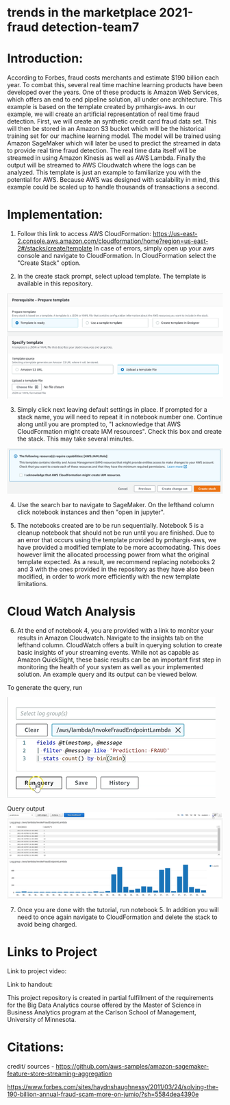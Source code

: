 # trends in the marketplace 2021-fraud detection-team7

# Introduction:  
   
According to Forbes, fraud costs merchants and estimate $190 billion each year. To combat this, several real time machine learning products have been developed over the years. One of these products is Amazon Web Services, which offers an end to end pipeline solution, all under one architecture. This example is based on the template created by pmhargis-aws. In our example, we will create an artificial representation of real time fraud detection. First, we will create an synthetic credit card fraud data set. This will then be stored in an Amazon S3 bucket which will be the historical training set for our machine learning model. The model will be trained using Amazon SageMaker which will later be used to predict the streamed in data to provide real time fraud detection. The real time data itself will be streamed in using Amazon Kinesis as well as AWS Lambda. Finally the output will be streamed to AWS Cloudwatch where the logs can be analyzed. This template is just an example to familiarize you with the potential for AWS. Because AWS was designed with scalability in mind, this example could be scaled up to handle thousands of transactions a second.


# Implementation:
1. Follow this link to access AWS CloudFormation: https://us-east-2.console.aws.amazon.com/cloudformation/home?region=us-east-2#/stacks/create/template 
    In case of errors, simply open up your aws console and navigate to CloudFormation. In CloudFormation select the "Create Stack" option.
    
2. In the create stack prompt, select upload template. The template is available in this repository.


![](images/template_upload.PNG)

3. Simply click next leaving default settings in place. If prompted for a stack name, you will need to repeat it in notebook number one. Continue along until you are prompted to, "I acknowledge that AWS CloudFormation might create IAM resources". Check this box and create the stack. This may take several minutes.

![](images/checkbox_create_stack.PNG)

4. Use the search bar to navigate to SageMaker. On the lefthand column click notebook instances and then "open in jupyter".

5. The notebooks created are to be run sequentially. Notebook 5 is a cleanup notebook that should not be run until you are finished. Due to an error that occurs using the template provided by pmhargis-aws, we have provided a modified template to be more accomodating. This does however limit the allocated processing power from what the original template expected. As a result, we recommend replacing notebooks 2 and 3 with the ones provided in the repository as they have also been modified, in order to work more efficiently with the new template limitations.

# Cloud Watch Analysis

6. At the end of notebook 4, you are provided with a link to monitor your results in Amazon Cloudwatch. Navigate to the insights tab on the lefthand column. CloudWatch offers a built in querying solution to create basic insights of your streaming events. While not as capable as Amazon QuickSight, these basic results can be an important first step in monitoring the health of your system as well as your implemented solution. An example query and its output can be viewed below.

To generate the query, run



![](images/First_query.png)

Query output
![](images/query_result.png)

7. Once you are done with the tutorial, run notebook 5. In addition you will need to once again navigate to CloudFormation and delete the stack to avoid being charged.

# Links to Project

Link to project video:

Link to handout:

This project repository is created in partial fulfillment of the requirements for the Big Data Analytics course offered by the Master of Science in Business Analytics program at the Carlson School of Management, University of Minnesota.

# Citations:

credit/ sources - 
https://github.com/aws-samples/amazon-sagemaker-feature-store-streaming-aggregation

https://www.forbes.com/sites/haydnshaughnessy/2011/03/24/solving-the-190-billion-annual-fraud-scam-more-on-jumio/?sh=5584dea4390e 
